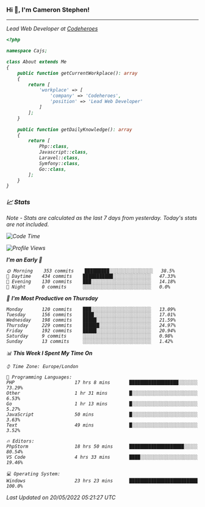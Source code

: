 ### Hi 👋, I'm Cameron Stephen!
<hr>
<p><em>Lead Web Developer at <a href="https://codeheroes.co.uk">Codeheroes</a></p>


```php
<?php

namespace Cajs;

class About extends Me
{
    public function getCurrentWorkplace(): array
    {
        return [
            'workplace' => [
                'company' => 'Codeheroes',
                'position' => 'Lead Web Developer'
            ]
        ];
    }

    public function getDailyKnowledge(): array
    {
        return [
            Php::class,
            Javascript::class,
            Laravel::class,
            Symfony::class,
            Go::class,
        ];
    }
}
```

### 📈 Stats
<p><em>Note - Stats are calculated as the last 7 days from yesterday. Today's stats are not included.</em></p>


<!--START_SECTION:waka-->
![Code Time](http://img.shields.io/badge/Code%20Time-2%2C882%20hrs%2014%20mins-blue)

![Profile Views](http://img.shields.io/badge/Profile%20Views-0-blue)

**I'm an Early 🐤** 

```text
🌞 Morning    353 commits    █████████░░░░░░░░░░░░░░░░   38.5% 
🌆 Daytime    434 commits    ███████████░░░░░░░░░░░░░░   47.33% 
🌃 Evening    130 commits    ███░░░░░░░░░░░░░░░░░░░░░░   14.18% 
🌙 Night      0 commits      ░░░░░░░░░░░░░░░░░░░░░░░░░   0.0%

```
📅 **I'm Most Productive on Thursday** 

```text
Monday       120 commits    ███░░░░░░░░░░░░░░░░░░░░░░   13.09% 
Tuesday      156 commits    ████░░░░░░░░░░░░░░░░░░░░░   17.01% 
Wednesday    198 commits    █████░░░░░░░░░░░░░░░░░░░░   21.59% 
Thursday     229 commits    ██████░░░░░░░░░░░░░░░░░░░   24.97% 
Friday       192 commits    █████░░░░░░░░░░░░░░░░░░░░   20.94% 
Saturday     9 commits      ░░░░░░░░░░░░░░░░░░░░░░░░░   0.98% 
Sunday       13 commits     ░░░░░░░░░░░░░░░░░░░░░░░░░   1.42%

```


📊 **This Week I Spent My Time On** 

```text
⌚︎ Time Zone: Europe/London

💬 Programming Languages: 
PHP                      17 hrs 8 mins       ██████████████████░░░░░░░   73.29% 
Other                    1 hr 31 mins        █░░░░░░░░░░░░░░░░░░░░░░░░   6.53% 
Go                       1 hr 13 mins        █░░░░░░░░░░░░░░░░░░░░░░░░   5.27% 
JavaScript               50 mins             █░░░░░░░░░░░░░░░░░░░░░░░░   3.63% 
Text                     49 mins             █░░░░░░░░░░░░░░░░░░░░░░░░   3.52%

🔥 Editors: 
PhpStorm                 18 hrs 50 mins      ████████████████████░░░░░   80.54% 
VS Code                  4 hrs 33 mins       ████░░░░░░░░░░░░░░░░░░░░░   19.46%

💻 Operating System: 
Windows                  23 hrs 23 mins      █████████████████████████   100.0%

```


 Last Updated on 20/05/2022 05:21:27 UTC
<!--END_SECTION:waka-->
